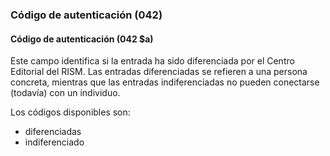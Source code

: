 ### Código de autenticación (042)

#### Código de autenticación (042 $a)
Este campo identifica si la entrada ha sido diferenciada por el Centro Editorial del RISM. Las entradas diferenciadas se refieren a una persona concreta, mientras que las entradas indiferenciadas no pueden conectarse (todavía) con un individuo.

Los códigos disponibles son:  
- diferenciadas
- indiferenciado
